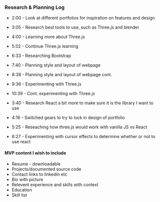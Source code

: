 ###  Research & Planning Log
* 2:00 - Look at different portfolios for inspiration on features and design
* 3:05 - Research best tools to use, such as Three.js and blender
* 4:00 - Learning more about Three.js
* 5:02 - Continue Three.js learning
* 6:33 - Researching Bootstrap
* 7:40 - Planning style and layout of webpage
* 8:38 - Planning style and layout of webpage cont.
* 9:36 - Experimenting with Three.js
* 10:39 - Cont. experimenting with Three.js

* 3:40 - Research React a bit more to make sure it is the library I want to use
* 4:16 - Switched gears to try to lock in design of portfolio
* 5:25 - Reseaching how three.js would work with vanilla JS vs React
* 6:27 - Experimenting with cursor effects to determine whether or not to use react


#### MVP content I wish to include
* Resume - downloadable
* Projects/documented source code
* Contact links to linkedin etc
* Bio with picture
* Relevent experience and skills with context
* Education
* Skill list